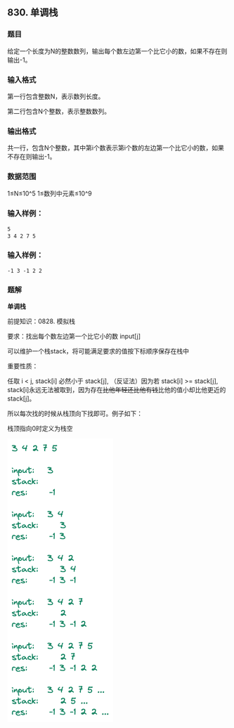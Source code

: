 ## 830. 单调栈

### 题目

给定一个长度为N的整数数列，输出每个数左边第一个比它小的数，如果不存在则输出-1。

### 输入格式

第一行包含整数N，表示数列长度。

第二行包含N个整数，表示整数数列。

### 输出格式

共一行，包含N个整数，其中第i个数表示第i个数的左边第一个比它小的数，如果不存在则输出-1。

### 数据范围

1≤N≤10^5
1≤数列中元素≤10^9

### 输入样例：

```
5
3 4 2 7 5
```

### 输入样例：

```
-1 3 -1 2 2
```

### 题解

**单调栈**

前提知识：0828. 模拟栈

要求：找出每个数左边第一个比它小的数 input[j]

可以维护一个栈stack，将可能满足要求的值按下标顺序保存在栈中

重要性质：

任取 i < j, stack[i] 必然小于 stack[j],  （反证法）因为若 stack[i] >= stack[j], stack[i]永远无法被取到，因为存在~~比他年轻还比他有钱~~比他的值小却比他更近的 stack[j]。

所以每次找的时候从栈顶向下找即可。例子如下：

栈顶指向0时定义为栈空

 ![st](README/st.png)





